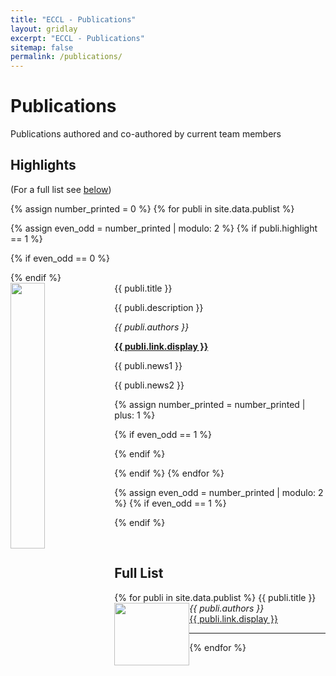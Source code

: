```yaml
---
title: "ECCL - Publications"
layout: gridlay
excerpt: "ECCL - Publications"
sitemap: false
permalink: /publications/
---
```



# Publications

Publications authored and co-authored by current team members

## Highlights

(For a full list see [below](#full-list))

{% assign number_printed = 0 %}
{% for publi in site.data.publist %}

{% assign even_odd = number_printed | modulo: 2 %}
{% if publi.highlight == 1 %}

{% if even_odd == 0 %}
<div class="row">
{% endif %}

<div class="col-sm-6 clearfix">
 <div class="well">
  <pubtit>{{ publi.title }}</pubtit>
  <img src="{{ site.url }}{{ site.baseurl }}/images/pubpic/{{ publi.image }}" class="img-responsive" width="33%" style="float: left" />
  <p>{{ publi.description }}</p>
  <p><em>{{ publi.authors }}</em></p>
  <p><strong><a href="{{ publi.link.url }}">{{ publi.link.display }}</a></strong></p>
  <p class="text-success">{{ publi.news1 }}</p>
  <p> {{ publi.news2 }}</p>
  <div class="clearfix"></div>
 </div>
</div>

{% assign number_printed = number_printed | plus: 1 %}

{% if even_odd == 1 %}
</div>
{% endif %}

{% endif %}
{% endfor %}

{% assign even_odd = number_printed | modulo: 2 %}
{% if even_odd == 1 %}
</div>
{% endif %}

<p> &nbsp; </p>


## Full List

{% for publi in site.data.publist %}
  <img src="{{ site.url }}{{ site.baseurl }}/images/pubpic/{{ publi.image }}" class="img-responsive" style="float: left;" width="120" height="100">
  {{ publi.title }} <br />
  <em>{{ publi.authors }} </em><br /><a href="{{ publi.link.url }}">{{ publi.link.display }}</a>
  <div class="clearfix"></div>
  <hr>
{% endfor %}

